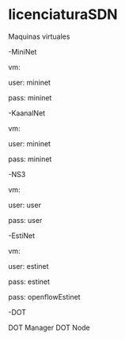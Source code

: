 # licenciaturaSDN

Maquinas virtuales

-MiniNet

  vm:
  
  user: mininet
  
  pass: mininet

-KaanalNet

  vm:
  
  user: mininet
  
  pass: mininet

-NS3

  vm:
  
  user: user
  
  pass: user

-EstiNet

  vm:
  
  user: estinet
  
  pass: estinet
  
  pass: openflowEstinet

-DOT

  DOT Manager
  DOT Node
